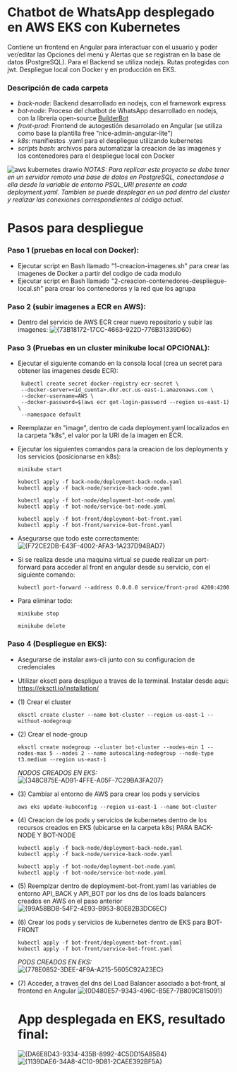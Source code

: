 # Chatbot de WhatsApp desplegado en AWS EKS con Kubernetes
Contiene un frontend en Angular para interactuar con el usuario y poder ver/editar las Opciones del menú y Alertas que se registran en la base de datos (PostgreSQL). Para el Backend se utiliza nodejs. Rutas protegidas con jwt. Despliegue local con Docker y en producción en EKS.

### Descripción de cada carpeta
  - *back-node*: Backend desarrollado en nodejs, con el framework express
  - *bot-node*: Proceso del chatbot de WhatsApp desarrollado en nodejs, con la libreria open-source [BuilderBot](https://www.builderbot.app/en)
  - *front-prod*: Frontend de autogestión desarrolado en Angular (se utiliza como base la plantilla free "nice-admin-angular-lite")
  - *k8s*: manifiestos .yaml para el despliegue utilizando kubernetes
  - *scripts bash*: archivos para automatizar la creacion de las imagenes y los contenedores para el despliegue local con Docker

![aws kubernetes drawio](https://github.com/user-attachments/assets/dfeddef0-4327-440e-9e55-c7555a3e7501)
*NOTAS: Para replicar este proyecto se debe tener en un servidor remoto una base de datos en PostgreSQL, conectandose a ella desde la variable de entorno PSQL_URI presente en cada deployment.yaml. Tambien se puede desplegar en un pod dentro del cluster y realizar las conexiones correspondientes al código actual.*

# Pasos para despliegue

### Paso 1 (pruebas en local con Docker):
  - Ejecutar script en Bash llamado "1-creacion-imagenes.sh" para crear las imagenes de Docker a partir del codigo de cada modulo
  - Ejecutar script en Bash llamado "2-creacion-contenedores-despliegue-local.sh" para crear los contenedores y la red que los agrupa

### Paso 2 (subir imagenes a ECR en AWS):
  - Dentro del servicio de AWS ECR crear nuevo repositorio y subir las imagenes:
![{73B18172-17CC-4663-922D-776B31339D60}](https://github.com/user-attachments/assets/24465a1d-68bf-45f8-b00a-5c636bda3651)

### Paso 3 (Pruebas en un cluster minikube local OPCIONAL):
  - Ejecutar el siguiente comando en la consola local (crea un secret para obtener las imagenes desde ECR):
    ```
     kubectl create secret docker-registry ecr-secret \
     --docker-server=<id_cuenta>.dkr.ecr.us-east-1.amazonaws.com \
     --docker-username=AWS \
     --docker-password=$(aws ecr get-login-password --region us-east-1) \
     --namespace default
    ```
  - Reemplazar en "image", dentro de cada deployment.yaml localizados en la carpeta "k8s", el valor por la URI de la imagen en ECR.
  - Ejecutar los siguientes comandos para la creacion de los deployments y los servicios (posicionarse en k8s):

      ```
      minikube start
    
      kubectl apply -f back-node/deployment-back-node.yaml
      kubectl apply -f back-node/service-back-node.yaml
      
      kubectl apply -f bot-node/deployment-bot-node.yaml
      kubectl apply -f bot-node/service-bot-node.yaml
      
      kubectl apply -f bot-front/deployment-bot-front.yaml
      kubectl apply -f bot-front/service-bot-front.yaml
      ```

  - Asegurarse que todo este correctamente:
    ![{F72CE2DB-E43F-4002-AFA3-1A237D94BAD7}](https://github.com/user-attachments/assets/604e16a9-0cda-4217-9fb8-146ab9329bb7)

  - Si se realiza desde una maquina virtual se puede realizar un port-forward para acceder al front en angular desde su servicio, con el siguiente comando:
    ```
    kubectl port-forward --address 0.0.0.0 service/front-prod 4200:4200
    ```

  - Para eliminar todo:
    ``` 
    minikube stop

    minikube delete
    ```

### Paso 4 (Despliegue en EKS):
  - Asegurarse de instalar aws-cli junto con su configuracion de credenciales
  - Utilizar eksctl para despligue a traves de la terminal. Instalar desde aqui: https://eksctl.io/installation/
  - (1) Crear el cluster
    ```
    eksctl create cluster --name bot-cluster --region us-east-1 --without-nodegroup
    ```
  - (2) Crear el node-group
    ```
    eksctl create nodegroup --cluster bot-cluster --nodes-min 1 --nodes-max 5 --nodes 2 --name autoscaling-nodegroup --node-type t3.medium --region us-east-1
    ```
    *NODOS CREADOS EN EKS:*
    ![{348C875E-AD91-4FFE-A05F-7C29BA3FA207}](https://github.com/user-attachments/assets/d6bc96ba-138b-4758-b6d0-1f67a5209bd7)

  - (3) Cambiar al entorno de AWS para crear los pods y servicios
    ```
    aws eks update-kubeconfig --region us-east-1 --name bot-cluster
    ```
  - (4) Creacion de los pods y servicios de kubernetes dentro de los recursos creados en EKS (ubicarse en la carpeta k8s) PARA BACK-NODE Y BOT-NODE
    ```
    kubectl apply -f back-node/deployment-back-node.yaml
    kubectl apply -f back-node/service-back-node.yaml
      
    kubectl apply -f bot-node/deployment-bot-node.yaml
    kubectl apply -f bot-node/service-bot-node.yaml
    ```
  - (5) Reemplzar dentro de deployment-bot-front.yaml las variables de entorno API_BACK y API_BOT por los dns de los loads balancers creados en AWS en el paso anterior
    ![{99A58BD8-54F2-4E93-B953-80E82B3DC6EC}](https://github.com/user-attachments/assets/87c04cb9-04df-441f-a803-224e8f3c3546)

  - (6) Crear los pods y servicios de kubernetes dentro de EKS para BOT-FRONT
    ```
    kubectl apply -f bot-front/deployment-bot-front.yaml
    kubectl apply -f bot-front/service-bot-front.yaml
    ```
    *PODS CREADOS EN EKS:*
    ![{778E0852-3DEE-4F9A-A215-5605C92A23EC}](https://github.com/user-attachments/assets/61ae1d53-3db7-414a-ab30-dcd1ccb77167)

  - (7) Acceder, a traves del dns del Load Balancer asociado a bot-front, al frontend en Angular
    ![{0D480E57-9343-496C-B5E7-7B809C815091}](https://github.com/user-attachments/assets/eeeccbd5-be09-4218-ae45-a065ebdf284e)

    # App desplegada en EKS, resultado final:
    ![{DA6E8D43-9334-435B-8992-4C5DD15A85B4}](https://github.com/user-attachments/assets/944f6a08-128d-4585-b1a9-d5f5edd3a25a)
    ![{1139DAE6-34A8-4C10-9D81-2CAEE392BF5A}](https://github.com/user-attachments/assets/7e2969f4-2a45-4f34-8bf9-0d630f2b2fdd)

    
